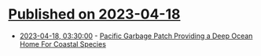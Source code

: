 # [Published on 2023-04-18](index.md)

* [2023-04-18, 03:30:00](https://news.slashdot.org/story/23/04/17/2246213/pacific-garbage-patch-providing-a-deep-ocean-home-for-coastal-species?utm_source=rss1.0mainlinkanon&utm_medium=feed) - [Pacific Garbage Patch Providing a Deep Ocean Home For Coastal Species](https://news.slashdot.org/story/23/04/17/2246213/pacific-garbage-patch-providing-a-deep-ocean-home-for-coastal-species?utm_source=rss1.0mainlinkanon&utm_medium=feed)
